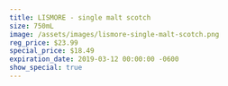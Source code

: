 ```yaml
---
title: LISMORE - single malt scotch
size: 750mL
image: /assets/images/lismore-single-malt-scotch.png
reg_price: $23.99
special_price: $18.49
expiration_date: 2019-03-12 00:00:00 -0600
show_special: true
---
```



